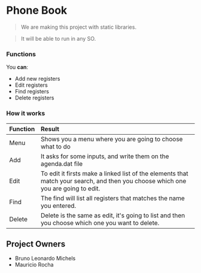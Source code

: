 # Phone Book #

> We are making this project with static libraries.

> It will be able to run in any SO.

### Functions ###

You **can**:

  * Add new registers
  * Edit registers
  * Find registers
  * Delete registers

### How it works ###
| Function | Result |
|:---------|:-------|
| Menu     | Shows you a menu where you are going to choose what to do      |
| Add      | It asks for some inputs, and write them on the agenda.dat file |
| Edit     | To edit it firsts make a linked list of the elements that match your search, and then you choose which one you are going to edit. |
| Find     |The find will list all registers that matches the name you entered. |
| Delete   | Delete is the same as edit, it's going to list and then you choose which one you want to delete. |

## Project Owners ##

  * Bruno Leonardo Michels
  * Mauricio Rocha